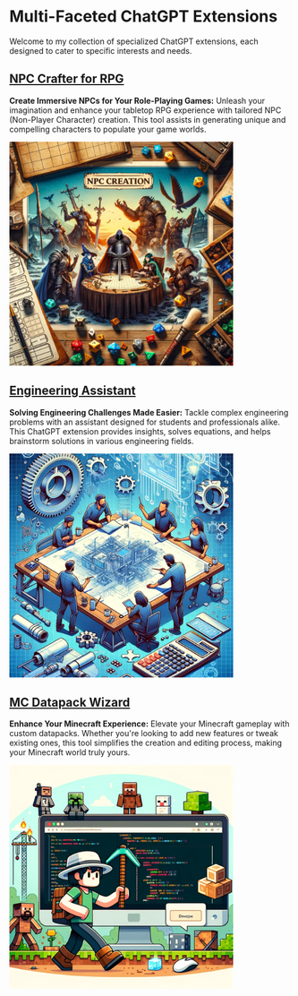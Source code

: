 
# Multi-Faceted ChatGPT Extensions

Welcome to my collection of specialized ChatGPT extensions, each designed to cater to specific interests and needs.

## [NPC Crafter for RPG](https://chat.openai.com/g/g-7HC8U0EuN-npc-crafter)
**Create Immersive NPCs for Your Role-Playing Games:** Unleash your imagination and enhance your tabletop RPG experience with tailored NPC (Non-Player Character) creation. This tool assists in generating unique and compelling characters to populate your game worlds.

<img src="github_readme_images/npc_crafter_image.png" width="400">

## [Engineering Assistant](https://chat.openai.com/g/g-sAWXG5Y6P-engineering-assistant)
**Solving Engineering Challenges Made Easier:** Tackle complex engineering problems with an assistant designed for students and professionals alike. This ChatGPT extension provides insights, solves equations, and helps brainstorm solutions in various engineering fields.

<img src="github_readme_images/engineering_assistant_image.png" width="400">

## [MC Datapack Wizard](https://chat.openai.com/g/g-WH03GDgAf-mc-datapack-wizard)
**Enhance Your Minecraft Experience:** Elevate your Minecraft gameplay with custom datapacks. Whether you're looking to add new features or tweak existing ones, this tool simplifies the creation and editing process, making your Minecraft world truly yours.

<img src="github_readme_images/mc_datapack_wizard_image.png" width="400">
